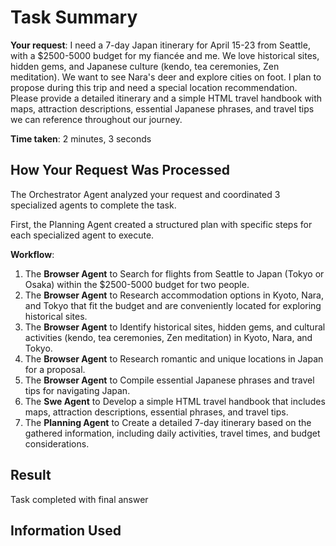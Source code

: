 # Task Summary

**Your request**: I need a 7-day Japan itinerary for April 15-23 from Seattle, with a $2500-5000 budget for my fiancée and me. We love historical sites, hidden gems, and Japanese culture (kendo, tea ceremonies, Zen meditation). We want to see Nara's deer and explore cities on foot. I plan to propose during this trip and need a special location recommendation. Please provide a detailed itinerary and a simple HTML travel handbook with maps, attraction descriptions, essential Japanese phrases, and travel tips we can reference throughout our journey.

**Time taken**: 2 minutes, 3 seconds

## How Your Request Was Processed

The Orchestrator Agent analyzed your request and coordinated 3 specialized agents to complete the task.

First, the Planning Agent created a structured plan with specific steps for each specialized agent to execute.

**Workflow**:

1. The **Browser Agent** to Search for flights from Seattle to Japan (Tokyo or Osaka) within the $2500-5000 budget for two people.
2. The **Browser Agent** to Research accommodation options in Kyoto, Nara, and Tokyo that fit the budget and are conveniently located for exploring historical sites.
3. The **Browser Agent** to Identify historical sites, hidden gems, and cultural activities (kendo, tea ceremonies, Zen meditation) in Kyoto, Nara, and Tokyo.
4. The **Browser Agent** to Research romantic and unique locations in Japan for a proposal.
5. The **Browser Agent** to Compile essential Japanese phrases and travel tips for navigating Japan.
6. The **Swe Agent** to Develop a simple HTML travel handbook that includes maps, attraction descriptions, essential phrases, and travel tips.
7. The **Planning Agent** to Create a detailed 7-day itinerary based on the gathered information, including daily activities, travel times, and budget considerations.

## Result

Task completed with final answer

## Information Used

